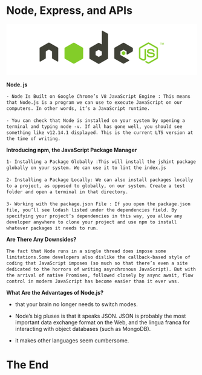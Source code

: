 # Node, Express, and APIs

![node](imgs/Node-js-Logo.png)

**Node. js**

    - Node Is Built on Google Chrome’s V8 JavaScript Engine : This means that Node.js is a program we can use to execute JavaScript on our computers. In other words, it’s a JavaScript runtime.

    - You can check that Node is installed on your system by opening a terminal and typing node -v. If all has gone well, you should see something like v12.14.1 displayed. This is the current LTS version at the time of writing.

**Introducing npm, the JavaScript Package Manager**

    1- Installing a Package Globally :This will install the jshint package globally on your system. We can use it to lint the index.js

    2- Installing a Package Locally: We can also install packages locally to a project, as opposed to globally, on our system. Create a test folder and open a terminal in that directory.

    3- Working with the package.json File : If you open the package.json file, you’ll see lodash listed under the dependencies field. By specifying your project’s dependencies in this way, you allow any developer anywhere to clone your project and use npm to install whatever packages it needs to run.


**Are There Any Downsides?**

    The fact that Node runs in a single thread does impose some limitations.Some developers also dislike the callback-based style of coding that JavaScript imposes (so much so that there’s even a site dedicated to the horrors of writing asynchronous JavaScript). But with the arrival of native Promises, followed closely by async await, flow control in modern JavaScript has become easier than it ever was.


**What Are the Advantages of Node.js?**

- that your brain no longer needs to switch modes.

- Node’s big pluses is that it speaks JSON. JSON is probably the most important data exchange format on the Web, and the lingua franca for interacting with object databases (such as MongoDB).

- it makes other languages seem cumbersome.

# The End 